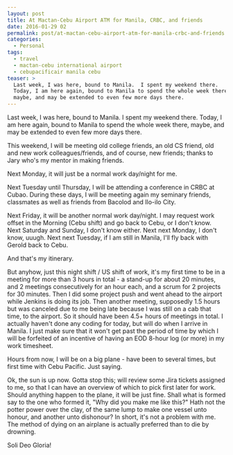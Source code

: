 ```yaml
---
layout: post
title: At Mactan-Cebu Airport ATM for Manila, CRBC, and friends
date: 2016-01-29 02
permalink: post/at-mactan-cebu-airport-atm-for-manila-crbc-and-friends
categories:
  - Personal
tags:
  - travel
  - mactan-cebu international airport
  - cebupacificair manila cebu
teaser: >
  Last week, I was here, bound to Manila.  I spent my weekend there.
  Today, I am here again, bound to Manila to spend the whole week there,
  maybe, and may be extended to even few more days there.
---
```


Last week, I was here, bound to Manila.  I spent my weekend there.  Today, I am here again, bound to Manila to spend the whole week there, maybe, and may be extended to even few more days there.

This weekend, I will be meeting old college friends, an old CS friend, old and new work colleagues/friends, and of course, new friends; thanks to Jary who's my mentor in making friends.

Next Monday, it will just be a normal work day/night for me.

Next Tuesday until Thursday, I will be attending a conference in CRBC at Cubao.  During these days, I will be meeting again my seminary friends, classmates as well as friends from Bacolod and Ilo-ilo City.

Next Friday, it will be another normal work day/night.  I may request work offset in the Morning (Cebu shift) and go back to Cebu, or I don't know.  Next Saturday and Sunday, I don't know either.  Next next Monday, I don't know, uuugh.  Next next Tuesday, if I am still in Manila, I'll fly back with Gerold back to Cebu.

And that's my itinerary.

But anyhow, just this night shift / US shift of work, it's my first time to be in a meeting for more than 3 hours in total - a stand-up for about 20 minutes, and 2 meetings consecutively for an hour each, and a scrum for 2 projects for 30 minutes.  Then I did some project push and went ahead to the airport while Jenkins is doing its job.  Then another meeting, supposedly 1.5 hours but was canceled due to me being late because I was still on a cab that time, to the airport.  So it should have been 4.5+ hours of meetings in total.  I actually haven't done any coding for today, but will do when I arrive in Manila.  I just make sure that it won't get past the period of time by which I will be forfeited of an incentive of having an EOD 8-hour log (or more) in my work timesheet.

Hours from now, I will be on a big plane - have been to several times, but first time with Cebu Pacific.  Just saying.

Ok, the sun is up now. Gotta stop this; will review some Jira tickets assigned to me, so that I can have an overview of which to pick first later for work.  Should anything happen to the plane, it will be just fine.  Shall what is formed say to the one who formed it, "Why did you make me like this?"  Hath not the potter power over the clay, of the same lump to make one vessel unto honour, and another unto dishonour?  In short, it's not a problem with me.  The method of dying on an airplane is actually preferred than to die by drowning.

Soli Deo Gloria!
